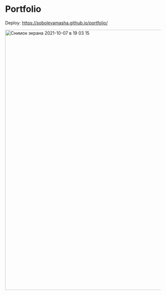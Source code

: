 # Portfolio 
Deploy: https://sobolevamasha.github.io/portfolio/ 

<img width="841" alt="Снимок экрана 2021-10-07 в 19 03 15" src="https://user-images.githubusercontent.com/77979222/136421909-dab4bb5c-5e02-4b89-a0dd-99a637b019ae.png">
